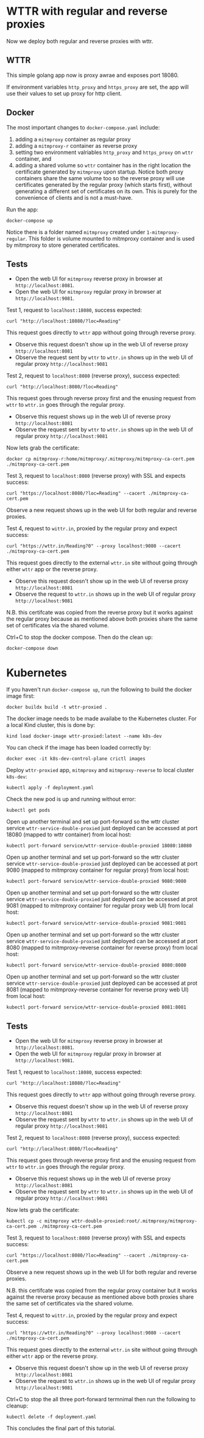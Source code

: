 # WTTR with regular and reverse proxies
Now we deploy both regular and reverse proxies with wttr.

## WTTR
This simple golang app now is proxy awrae and exposes port 18080.

If environment variables `http_proxy` and `https_proxy` are set, the app will use their values to set up proxy for http client.
## Docker
The most important changes to `docker-compose.yaml` include:
1. adding a `mitmproxy` container as regular proxy
2. adding a `mitmproxy-r` container as reverse proxy
2. setting two environment valriables `http_proxy` and `https_proxy` on `wttr` container, and
3. adding a shared volume so `wttr` container has in the right location the certificate generated by `mitmproxy` upon startup. Notice both proxy containers share the same volume too so the reverse proxy will use certificates generated by the regular proxy (which starts first), without generating a different set of certificates on its own. This is purely for the convenience of clients and is not a must-have.

Run the app:
```
docker-compose up
```
Notice there is a folder named `mitmproxy` created under `1-mitmproxy-regular`. This folder is volume mounted to mitmproxy container and is used by mitmproxy to store generated certificates.

## Tests
* Open the web UI for `mitmproxy` reverse proxy in browser at `http://localhost:8081`.
* Open the web UI for `mitmproxy` regular proxy in browser at `http://localhost:9081`.

Test 1, request to `localhost:18080`, success expected:
```
curl "http://localhost:18080/?loc=Reading"
```
This request goes directly to `wttr` app without going through reverse proxy.
* Observe this request doesn't show up in the web UI of reverse proxy `http://localhost:8081`
* Observe the request sent by `wttr` to `wttr.in` shows up in the web UI of regular proxy `http://localhost:9081`

Test 2, request to `localhost:8080` (reverse proxy), success expected:
```
curl "http://localhost:8080/?loc=Reading"
```
This request goes through reverse proxy first and the enusing request from `wttr` to `wttr.in` goes through the regular proxy.
* Observe this request shows up in the web UI of reverse proxy `http://localhost:8081`
* Observe the request sent by `wttr` to `wttr.in` shows up in the web UI of regular proxy `http://localhost:9081`

Now lets grab the certificate:
```
docker cp mitmproxy-r:home/mitmproxy/.mitmproxy/mitmproxy-ca-cert.pem ./mitmproxy-ca-cert.pem
```

Test 3, request to `localhost:8080` (reverse proxy) with SSL and expects success:
```
curl "https://localhost:8080/?loc=Reading" --cacert ./mitmproxy-ca-cert.pem
```
Observe a new request shows up in the web UI for both regular and reverse proxies.

Test 4, request to `wittr.in`, proxied by the regular proxy and expect success:
```
curl "https://wttr.in/Reading?0" --proxy localhost:9080 --cacert ./mitmproxy-ca-cert.pem
``` 
This request goes directly to the external `wttr.in` site without going through either `wttr` app or the reverse proxy.
* Observe this request doesn't show up in the web UI of reverse proxy `http://localhost:8081`
* Observe the request to `wttr.in` shows up in the web UI of regular proxy `http://localhost:9081`

N.B. this certifcate was copied from the reverse proxy but it works against the regular proxy because as mentioned above both proxies share the same set of certificates via the shared volume.

Ctrl+C to stop the docker compose. Then do the clean up:
```
docker-compose down
```

# Kubernetes
If you haven't run `docker-compose up`, run the following to build the docker image first:
```
docker buildx build -t wttr-proxied .
```
The docker image needs to be made availabe to the Kubernetes cluster. For a local Kind cluster, this is done by:
```
kind load docker-image wttr-proxied:latest --name k8s-dev
```
You can check if the image has been loaded correctly by:
```
docker exec -it k8s-dev-control-plane crictl images
```
Deploy `wttr-proxied` app, `mitmproxy` and `mitmproxy-reverse` to local cluster `k8s-dev`:
```
kubectl apply -f deployment.yaml
```
Check the new pod is up and running without error:
```
kubectl get pods
```
Open up another terminal and set up port-forward so the wttr cluster service `wttr-service-double-proxied` just deployed can be accessed at port 18080 (mapped to wttr container) from local host:
```
kubectl port-forward service/wttr-service-double-proxied 18080:18080
```
Open up another terminal and set up port-forward so the wttr cluster service `wttr-service-double-proxied` just deployed can be accessed at port 9080 (mapped to mitmproxy container for regular proxy) from local host:
```
kubectl port-forward service/wttr-service-double-proxied 9080:9080
```
Open up another terminal and set up port-forward so the wttr cluster service `wttr-service-double-proxied` just deployed can be accessed at prot 9081 (mapped to mitmproxy container for regular proxy web UI) from local host:
```
kubectl port-forward service/wttr-service-double-proxied 9081:9081
```
Open up another terminal and set up port-forward so the wttr cluster service `wttr-service-double-proxied` just deployed can be accessed at port 8080 (mapped to mitmproxy-reverse container for reverse proxy) from local host:
```
kubectl port-forward service/wttr-service-double-proxied 8080:8080
```
Open up another terminal and set up port-forward so the wttr cluster service `wttr-service-double-proxied` just deployed can be accessed at prot 8081 (mapped to mitmproxy-reverse container for reverse proxy web UI) from local host:
```
kubectl port-forward service/wttr-service-double-proxied 8081:8081
```
## Tests
* Open the web UI for `mitmproxy` reverse proxy in browser at `http://localhost:8081`.
* Open the web UI for `mitmproxy` regular proxy in browser at `http://localhost:9081`.

Test 1, request to `localhost:18080`, success expected:
```
curl "http://localhost:18080/?loc=Reading"
```
This request goes directly to `wttr` app without going through reverse proxy.
* Observe this request doesn't show up in the web UI of reverse proxy `http://localhost:8081`
* Observe the request sent by `wttr` to `wttr.in` shows up in the web UI of regular proxy `http://localhost:9081`

Test 2, request to `localhost:8080` (reverse proxy), success expected:
```
curl "http://localhost:8080/?loc=Reading"
```
This request goes through reverse proxy first and the enusing request from `wttr` to `wttr.in` goes through the regular proxy.
* Observe this request shows up in the web UI of reverse proxy `http://localhost:8081`
* Observe the request sent by `wttr` to `wttr.in` shows up in the web UI of regular proxy `http://localhost:9081`

Now lets grab the certificate:
```
kubectl cp -c mitmproxy wttr-double-proxied:root/.mitmproxy/mitmproxy-ca-cert.pem ./mitmproxy-ca-cert.pem
```

Test 3, request to `localhost:8080` (reverse proxy) with SSL and expects success:
```
curl "https://localhost:8080/?loc=Reading" --cacert ./mitmproxy-ca-cert.pem
```
Observe a new request shows up in the web UI for both regular and reverse proxies.

N.B. this certifcate was copied from the regular proxy container but it works against the reverse proxy because as mentioned above both proxies share the same set of certificates via the shared volume.

Test 4, request to `wittr.in`, proxied by the regular proxy and expect success:
```
curl "https://wttr.in/Reading?0" --proxy localhost:9080 --cacert ./mitmproxy-ca-cert.pem
``` 
This request goes directly to the external `wttr.in` site without going through either `wttr` app or the reverse proxy.
* Observe this request doesn't show up in the web UI of reverse proxy `http://localhost:8081`
* Observe the request to `wttr.in` shows up in the web UI of regular proxy `http://localhost:9081`

Ctrl+C to stop the all three port-forward termnimal then run the following to cleanup:
```
kubectl delete -f deployment.yaml
```

This concludes the final part of this tutorial.